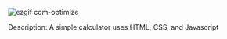 ![ezgif com-optimize](https://github.com/Hoang-Phuc-Tran/Calculator-App/assets/120700092/cca6c5ff-0bb9-4543-a52d-ef84f336a9e7)

Description: A simple calculator uses HTML, CSS, and Javascript
